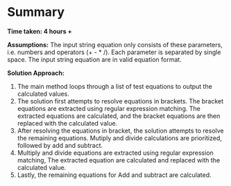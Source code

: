 # Summary

**Time taken: 4 hours +**

**Assumptions:**
The input string equation only consists of these parameters, i.e. numbers and operators (+ - * /).
Each parameter is separated by single space.
The input string equation are in valid equation format.

**Solution Approach:**
1. The main method loops through a list of test equations to output the calculated values.
2. The solution first attempts to resolve equations in brackets. The bracket equations are extracted using regular expression matching. The extracted equations are calculated, and the bracket equations are then replaced with the calculated value.
3. After resolving the equations in bracket, the solution attempts to resolve the remaining equations. Mutiply and divide calculations are prioritized, followed by add and subtract. 
4. Multiply and divide equations are extracted using regular expression matching, The extracted equation are calculated and replaced with the calculated value.
5. Lastly, the remaining equations for Add and subtract are calculated.


